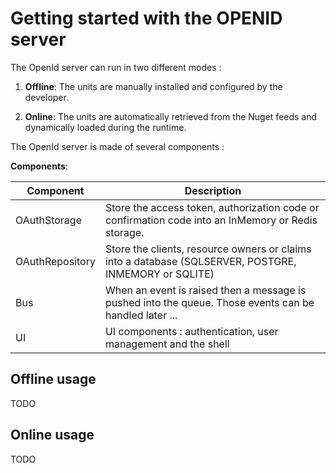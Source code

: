 # Getting started with the OPENID server

The OpenId server can run in two different modes :

1. **Offline**: The units are manually installed and configured by the developer.

2. **Online**: The units are automatically retrieved from the Nuget feeds and dynamically loaded during the runtime.

The OpenId server is made of several components :

**Components**:

| Component       | Description                                                                                            |
| --------------- | ------------------------------------------------------------------------------------------------------ |
| OAuthStorage    | Store the access token, authorization code or confirmation code into an InMemory or Redis storage.     |
| OAuthRepository | Store the clients, resource owners or claims into a database (SQLSERVER, POSTGRE, INMEMORY or SQLITE)  |
| Bus             | When an event is raised then a message is pushed into the queue. Those events can be handled later ... |
| UI              | UI components : authentication, user management and the shell                                          |

## Offline usage

TODO

## Online usage

TODO
